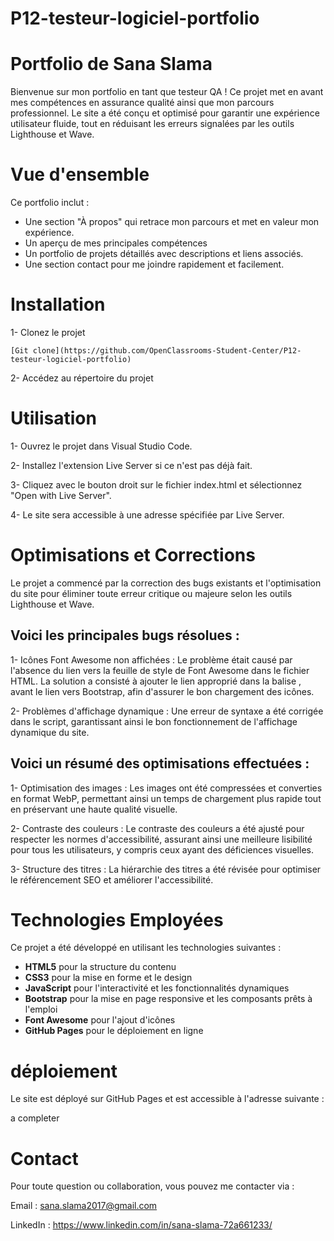 # P12-testeur-logiciel-portfolio

# Portfolio de Sana Slama

Bienvenue sur mon portfolio en tant que testeur QA ! Ce projet met en avant mes compétences en assurance qualité ainsi que mon parcours professionnel. Le site a été conçu et optimisé pour garantir une expérience utilisateur fluide, tout en réduisant les erreurs signalées par les outils Lighthouse et Wave.

# Vue d'ensemble

Ce portfolio inclut : 

- Une section "À propos" qui retrace mon parcours et met en valeur mon expérience.
- Un aperçu de mes principales compétences 
- Un portfolio de projets détaillés avec descriptions et liens associés.
- Une section contact pour me joindre rapidement et facilement.


# Installation

1- Clonez le projet

    [Git clone](https://github.com/OpenClassrooms-Student-Center/P12-testeur-logiciel-portfolio)

2- Accédez au répertoire du projet 

# Utilisation
1- Ouvrez le projet dans Visual Studio Code.

2- Installez l'extension Live Server si ce n'est pas déjà fait.

3- Cliquez avec le bouton droit sur le fichier index.html et sélectionnez "Open with Live Server".

4- Le site sera accessible à une adresse spécifiée par Live Server.

# Optimisations et Corrections

Le projet a commencé par la correction des bugs existants et l'optimisation du site pour éliminer toute erreur critique ou majeure selon les outils Lighthouse et Wave.

  ## Voici les principales bugs résolues :

 1- Icônes Font Awesome non affichées : Le problème était causé par l'absence du lien vers la feuille de style de Font Awesome dans le fichier HTML. La solution a consisté à ajouter le lien approprié dans la balise <head>, avant le lien vers Bootstrap, afin d'assurer le bon chargement des icônes.

 2- Problèmes d'affichage dynamique : Une erreur de syntaxe a été corrigée dans le script, garantissant ainsi le bon fonctionnement de l'affichage dynamique du site.

   ## Voici un résumé des optimisations effectuées :

  1- Optimisation des images : Les images ont été compressées et converties en format WebP, permettant ainsi un temps de chargement plus rapide tout en préservant une haute qualité visuelle. 

  2- Contraste des couleurs : Le contraste des couleurs a été ajusté pour respecter les normes d'accessibilité, assurant ainsi une meilleure lisibilité pour tous les utilisateurs, y compris ceux ayant des déficiences visuelles.

  3- Structure des titres : La hiérarchie des titres a été révisée pour optimiser le référencement SEO et améliorer l'accessibilité.


# Technologies Employées  
Ce projet a été développé en utilisant les technologies suivantes :

- **HTML5** pour la structure du contenu
- **CSS3** pour la mise en forme et le design
- **JavaScript** pour l'interactivité et les fonctionnalités dynamiques
- **Bootstrap** pour la mise en page responsive et les composants prêts à l'emploi
- **Font Awesome** pour l'ajout d'icônes
- **GitHub Pages** pour le déploiement en ligne


#  déploiement

Le site est déployé sur GitHub Pages et est accessible à l'adresse suivante : 

  a completer


# Contact

Pour toute question ou collaboration, vous pouvez me contacter via :

Email : sana.slama2017@gmail.com

LinkedIn : https://www.linkedin.com/in/sana-slama-72a661233/


